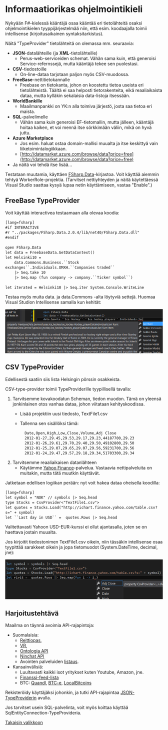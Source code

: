 
# Informaatiorikas ohjelmointikieli #

Nykyään F#-kielessä kääntäjä osaa kääntää eri tietolähteitä osaksi ohjelmointikielen tyyppijärjestelmää niin, että esim. koodaajalla toimii intellisense (kirjoitusaikainen syntaksitarkistus). 

Näitä "TypeProvider" tietolähteitä on olemassa mm. seuraavia:

- **JSON**-datalähteille (ja **XML**-tietolähteille)
	- Perus-web-serviceiden schemat. Vähän sama kuin, että generoisi Service-refernssejä, mutta kääntäjä tekee sen puolestasi.
- **CSV**-tiedostoille
	- On-line-dataa tarjotaan paljon myös CSV-muodossa. 
- **FreeBase**-nettitietokannalle
	- Freebase on tietokanta, johon on koostettu tietoa useista eri tietolähteistä. Täältä ei saa helposti tietorakenteita, eikä reaaliaikaista dataa, mutta kylläkin sekalaisia data-listoja itsessään.
- **WorldBankille**
	- Maailmanpankki on YK:n alla toimiva järjestö, josta saa tietoa eri maista. 
- **SQL**-palvelimelle
	- Vähän sama kuin generoisi EF-tietomallin, mutta jälleen, kääntäjä hoitaa kaiken, et voi mennä itse sörkkimään väliin, mikä on hyvä juttu.
- **Azure Marketplace**
	- Jos esim. haluat ostaa domain-mallisi muualta ja itse keskittyä vain liiketoimintalogiikkaan.
	- [http://datamarket.azure.com/browse/data?price=free](http://datamarket.azure.com/browse/data?price=free)
- Ja näitä voi tehdä itse lisää...

Testataan muutamia, käyttäen [FSharp.Data](http://fsharp.github.io/FSharp.Data/)-kirjastoa. Voit käyttää aiemmin tehtyä WorkerRole-projektia. (Tarvitset nettiyhteyden ja näitä käytettäessä Visual Studio saattaa kysyä lupaa netin käyttämiseen, vastaa "Enable".)

## FreeBase TypeProvider ##

Voit käyttää interactivea testaamaan alla olevaa koodia:

	[lang=fsharp]
    #if INTERACTIVE
    #r "../packages/FSharp.Data.2.0.4/lib/net40/FSharp.Data.dll"
    #endif

    open FSharp.Data
    let data = FreebaseData.GetDataContext()
    let Helsinki10 = 
        data.Commons.Business.``Stock exchanges``.Individuals.OMXH.``Companies traded``
        |> Seq.take 10
        |> Seq.map (fun company -> company.``Ticker symbol``)

    let iterated = Helsinki10 |> Seq.iter System.Console.WriteLine

Testaa myös muita data. ja data.Commons -alta löytyviä settejä. Huomaa Visual Studion Intellisense samalla kun kehität:

![](1-Freebase.png)

## CSV TypeProvider ##


Edellisestä saatiin siis lista Helsingin pörssin osakkeista.

CSV-type-provider toimii TypeProviderille tyypillisellä tavalla:


1. Tarvitsemme kovakoodatun Scheman, tiedon muodon. Tämä on yleensä jonkinlainen otos vanhaa dataa, johon viitataan kehityskoodissa.
	- Lisää projektiin uusi tiedosto, TextFile1.csv
	- Tallenna sen sisällöksi tämä:

		    Date,Open,High,Low,Close,Volume,Adj Close
		    2012-01-27,29.45,29.53,29.17,29.23,44187700,29.23
		    2012-01-26,29.61,29.70,29.40,29.50,49102800,29.50
		    2012-01-25,29.07,29.65,29.07,29.56,59231700,29.56
		    2012-01-24,29.47,29.57,29.18,29.34,51703300,29.34
    

2. Tarvitsemme reaaliaikaisen datanlähteen
	- Käytämme [Yahoo Finance](http://ichart.finance.yahoo.com/)-palvelua. Vastaavia nettipalveluita on muitakin, mutta tätä muutkin käyttävät.

Jatketaan edellisen logiikan perään: nyt voit hakea dataa oheisella koodilla:

	[lang=fsharp]
    let symbol = "NOK" // symbols |> Seq.head
    type Stocks = CsvProvider<"TextFile1.csv">
    let quotes = Stocks.Load("http://ichart.finance.yahoo.com/table.csv?s=" + symbol)
    let ``Last day in USD`` =  quotes.Rows |> Seq.head


Valitettavasti Yahoon USD-EUR-kurssi ei ollut ajantasalla, joten se on haettava jostain muualta.

Jos kirjoitit tiedostonimen TextFile1.csv oikein, niin tässäkin intellisense osaa tyypittää sarakkeet oikein ja jopa tietomuodot (System.DateTime, decimal, jne):

![](2-Csv.png)

## Harjoitustehtävä ##

Maailma on täynnä avoimia API-rajapintoja:
 
- Suomalaisia:
	- [Reittiopas](http://developer.reittiopas.fi/pages/en/http-get-interface-version-2.php), 
	- [VR](http://www.vr.fi/fi/index/palvelut/avoin_data/Junatkartalla-rajapinta.html),
	- [Ontologia API](http://onki.fi/api/v2/http/#reposearch) 
	- [Ninchat API](https://github.com/ninchat/ninchat-api/blob/v1/api.md)
	- Avointen palveluiden [listaus](http://www.suomi.fi/suomifi/tyohuone/yhteiset_palvelut/avoin_data/).
- Kansainvälisiä:
	- Luultavasti kaikki isot yritykset kuten Youtube, Amazon, jne.
	- [Finanssi-feed-lista](http://en.wikipedia.org/wiki/List_of_financial_data_feeds)
	- BTC: [Quandl](http://www.quandl.com/api/v1/datasets/BITCOIN/MTGOXUSD.csv?&trim_start=2010-07-17&trim_end=2013-07-08&sort_order=desc), [BTC-e](https://btc-e.com/api/2/btc_usd/trades), [LocalBitcoins](https://localbitcoins.com/api-docs/)

Rekisteröidy käyttäjäksi johonkin, ja tutki API-rajapintaa [JSON-TypeProviderin](http://fsharp.github.io/FSharp.Data/library/JsonProvider.html) avulla.

Jos tarvitset usein SQL-palvelinta, voit myös koittaa käyttää SqlEntityConnection-TypeProvideria.


[Takaisin valikkoon](../Readme.html)